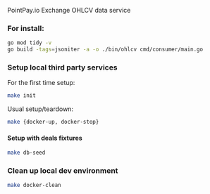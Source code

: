 PointPay.io Exchange OHLCV data service 


### For install:

```bash
go mod tidy -v
go build -tags=jsoniter -a -o ./bin/ohlcv cmd/consumer/main.go
```

### Setup local third party services
For the first time setup:
```bash
make init
```
Usual setup/teardown:
```bash
make {docker-up, docker-stop}
```
#### Setup with deals fixtures
```bash
make db-seed
```
### Clean up local dev environment
```bash
make docker-clean
```